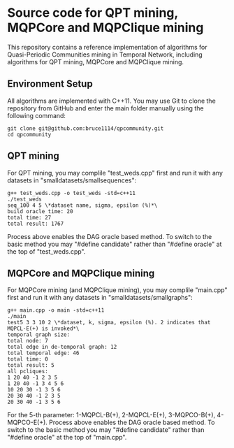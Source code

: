 # **Source code for QPT mining, MQPCore and MQPClique mining**
This repository contains a reference implementation of algorithms for Quasi-Periodic Communities mining in Temporal Network, including algorithms for QPT mining, MQPCore and MQPClique mining.
## **Environment Setup** ##
All algorithms are implemented with C++11. You may use Git to clone the repository from GitHub and enter the main folder manually using the following command:
```
git clone git@github.com:bruce1114/qpcommunity.git
cd qpcommunity
```
## **QPT mining** ##
For QPT mining, you may complile "test_weds.cpp" first and run it with any datasets in "smalldatasets/smallsequences":
```
g++ test_weds.cpp -o test_weds -std=c++11
./test_weds 
seq_100 4 5 \*dataset name, sigma, epsilon (%)*\
build oracle time: 20
total time: 27 
total result: 1767
```
Process above enables the DAG oracle based method. To switch to the basic method you may "#define candidate" rather than "#define oracle" at the top of "test_weds.cpp".
## **MQPCore and MQPClique mining** ##
For MQPCore mining (and MQPClique mining), you may complile "main.cpp" first and run it with any datasets in "smalldatasets/smallgraphs":
```
g++ main.cpp -o main -std=c++11
./main
test5 3 3 10 2 \*dataset, k, sigma, epsilon (%). 2 indicates that MQPCL-E(+) is invoked*\
temporal graph size:
total node: 7
total edge in de-temporal graph: 12
total temporal edge: 46
total time: 0
total result: 5
all pcliques:
1 20 40 -1 2 3 5
1 20 40 -1 3 4 5 6
10 20 30 -1 3 5 6
20 30 40 -1 2 3 5
20 30 40 -1 3 5 6
```
For the 5-th parameter: 1-MQPCL-B(+), 2-MQPCL-E(+), 3-MQPCO-B(+), 4-MQPCO-E(+). Process above enables the DAG oracle based method. To switch to the basic method you may "#define candidate" rather than "#define oracle" at the top of "main.cpp".